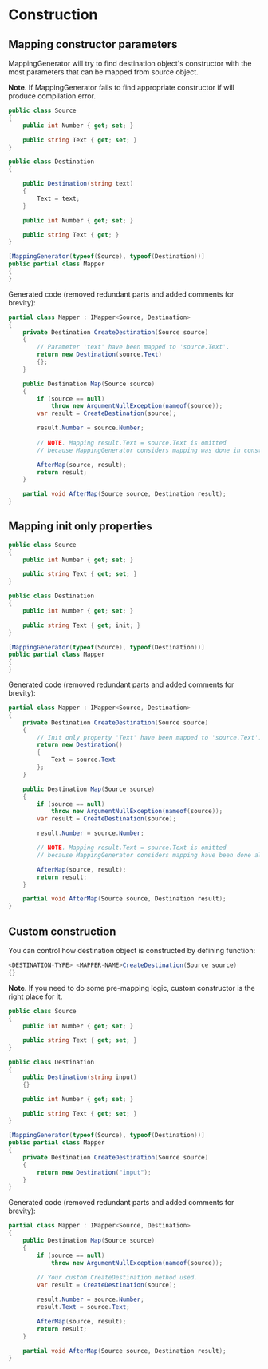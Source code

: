 # Construction

## Mapping constructor parameters

MappingGenerator will try to find destination object's constructor with the most parameters that can be mapped from source object.

**Note**. If MappingGenerator fails to find appropriate constructor if will produce compilation error.

```csharp
public class Source
{
    public int Number { get; set; }

    public string Text { get; set; }
}

public class Destination
{

    public Destination(string text)
    {
        Text = text;
    }

    public int Number { get; set; }

    public string Text { get; }
}

[MappingGenerator(typeof(Source), typeof(Destination))]
public partial class Mapper
{
}
```

Generated code (removed redundant parts and added comments for brevity):

```csharp
partial class Mapper : IMapper<Source, Destination>
{
    private Destination CreateDestination(Source source)
    {
        // Parameter 'text' have been mapped to 'source.Text'.
        return new Destination(source.Text)
        {};
    }

    public Destination Map(Source source)
    {
        if (source == null)
            throw new ArgumentNullException(nameof(source));
        var result = CreateDestination(source);

        result.Number = source.Number;
        
        // NOTE. Mapping result.Text = source.Text is omitted
        // because MappingGenerator considers mapping was done in constructor.

        AfterMap(source, result);
        return result;
    }

    partial void AfterMap(Source source, Destination result);
}
```

## Mapping init only properties

```csharp
public class Source
{
    public int Number { get; set; }

    public string Text { get; set; }
}

public class Destination
{
    public int Number { get; set; }

    public string Text { get; init; }
}

[MappingGenerator(typeof(Source), typeof(Destination))]
public partial class Mapper
{
}
```

Generated code (removed redundant parts and added comments for brevity):

```csharp
partial class Mapper : IMapper<Source, Destination>
{
    private Destination CreateDestination(Source source)
    {
        // Init only property 'Text' have been mapped to 'source.Text'.
        return new Destination()
        { 
            Text = source.Text
        };
    }

    public Destination Map(Source source)
    {
        if (source == null)
            throw new ArgumentNullException(nameof(source));
        var result = CreateDestination(source);

        result.Number = source.Number;

        // NOTE. Mapping result.Text = source.Text is omitted
        // because MappingGenerator considers mapping have been done already.

        AfterMap(source, result);
        return result;
    }

    partial void AfterMap(Source source, Destination result);
}
```

## Custom construction

You can control how destination object is constructed by defining function:

```csharp
<DESTINATION-TYPE> <MAPPER-NAME>CreateDestination(Source source)
{}
```

**Note**. If you need to do some pre-mapping logic, custom constructor is the right place for it.

```csharp
public class Source
{
    public int Number { get; set; }

    public string Text { get; set; }
}

public class Destination
{
    public Destination(string input) 
    {}

    public int Number { get; set; }

    public string Text { get; set; }
}

[MappingGenerator(typeof(Source), typeof(Destination))]
public partial class Mapper
{ 
    private Destination CreateDestination(Source source)
    {
        return new Destination("input");
    }
}
```

Generated code (removed redundant parts and added comments for brevity):

```csharp
partial class Mapper : IMapper<Source, Destination>
{
    public Destination Map(Source source)
    {
        if (source == null)
            throw new ArgumentNullException(nameof(source));
        
        // Your custom CreateDestination method used.
        var result = CreateDestination(source);

        result.Number = source.Number;
        result.Text = source.Text;

        AfterMap(source, result);
        return result;
    }

    partial void AfterMap(Source source, Destination result);
}
```
